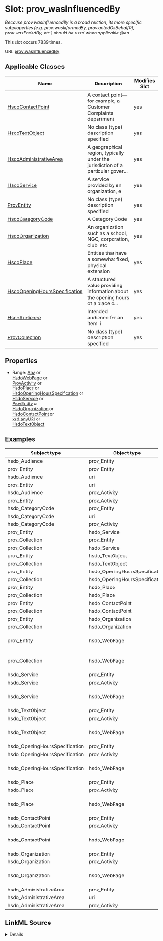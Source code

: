 

# Slot: prov_wasInfluencedBy


_Because prov:wasInfluencedBy is a broad relation, its more specific subproperties (e.g. prov:wasInformedBy, prov:actedOnBehalfOf, prov:wasEndedBy, etc.) should be used when applicable.@en_






This slot occurs 7839 times.


URI: [prov:wasInfluencedBy](http://www.w3.org/ns/prov#wasInfluencedBy)



<!-- no inheritance hierarchy -->





## Applicable Classes

| Name | Description | Modifies Slot |
| --- | --- | --- |
| [HsdoContactPoint](../classes/HsdoContactPoint.md) | A contact point&#x2014;for example, a Customer Complaints department |  yes  |
| [HsdoTextObject](../classes/HsdoTextObject.md) | No class (type) description specified |  yes  |
| [HsdoAdministrativeArea](../classes/HsdoAdministrativeArea.md) | A geographical region, typically under the jurisdiction of a particular gover... |  yes  |
| [HsdoService](../classes/HsdoService.md) | A service provided by an organization, e |  yes  |
| [ProvEntity](../classes/ProvEntity.md) | No class (type) description specified |  yes  |
| [HsdoCategoryCode](../classes/HsdoCategoryCode.md) | A Category Code |  yes  |
| [HsdoOrganization](../classes/HsdoOrganization.md) | An organization such as a school, NGO, corporation, club, etc |  yes  |
| [HsdoPlace](../classes/HsdoPlace.md) | Entities that have a somewhat fixed, physical extension |  yes  |
| [HsdoOpeningHoursSpecification](../classes/HsdoOpeningHoursSpecification.md) | A structured value providing information about the opening hours of a place o... |  yes  |
| [HsdoAudience](../classes/HsdoAudience.md) | Intended audience for an item, i |  yes  |
| [ProvCollection](../classes/ProvCollection.md) | No class (type) description specified |  yes  |







## Properties

* Range: [Any](../classes/Any.md)&nbsp;or&nbsp;<br />[HsdoWebPage](../classes/HsdoWebPage.md)&nbsp;or&nbsp;<br />[ProvActivity](../classes/ProvActivity.md)&nbsp;or&nbsp;<br />[HsdoPlace](../classes/HsdoPlace.md)&nbsp;or&nbsp;<br />[HsdoOpeningHoursSpecification](../classes/HsdoOpeningHoursSpecification.md)&nbsp;or&nbsp;<br />[HsdoService](../classes/HsdoService.md)&nbsp;or&nbsp;<br />[ProvEntity](../classes/ProvEntity.md)&nbsp;or&nbsp;<br />[HsdoOrganization](../classes/HsdoOrganization.md)&nbsp;or&nbsp;<br />[HsdoContactPoint](../classes/HsdoContactPoint.md)&nbsp;or&nbsp;<br />[xsd:anyURI](http://www.w3.org/2001/XMLSchema#anyURI)&nbsp;or&nbsp;<br />[HsdoTextObject](../classes/HsdoTextObject.md)






## Examples

| Subject type | Object type | Example subject | Example object | Occurrences |
| --- | --- | --- | --- | --- |
| hsdo_Audience | prov_Entity | dreamkg:category/audience/AbuseOrNeglectSurvivors | dreamkg:data/sql | 162 |
| prov_Entity | prov_Entity | dreamkg:category/audience/AbuseOrNeglectSurvivors | dreamkg:data/sql | 5513 |
| hsdo_Audience | uri | dreamkg:category/audience/AbuseOrNeglectSurvivors | dreamkg:file/AuntBertha/UpToDate/Versions/Final_Emergency_Food_20240109.csv | 243 |
| prov_Entity | uri | dreamkg:category/audience/AbuseOrNeglectSurvivors | dreamkg:file/AuntBertha/UpToDate/Versions/Final_Emergency_Food_20240109.csv | 831 |
| hsdo_Audience | prov_Activity | dreamkg:category/audience/AbuseOrNeglectSurvivors | dreamkg:process/run/ontop-CM | 81 |
| prov_Entity | prov_Activity | dreamkg:category/audience/AbuseOrNeglectSurvivors | dreamkg:process/run/ontop-CM | 1495 |
| hsdo_CategoryCode | prov_Entity | dreamkg:category/availability/Available | dreamkg:data/sql | 314 |
| hsdo_CategoryCode | uri | dreamkg:category/availability/Available | dreamkg:file/AuntBertha/UpToDate/Versions/Final_Emergency_Food_20240109.csv | 471 |
| hsdo_CategoryCode | prov_Activity | dreamkg:category/availability/Available | dreamkg:process/run/ontop-CM | 157 |
| prov_Entity | hsdo_Service | dreamkg:file/kg.ttl | dreamkg:service/4542572480692224 | 87 |
| prov_Collection | prov_Entity | dreamkg:file/kg.ttl | dreamkg:service/4542572480692224 | 1305 |
| prov_Collection | hsdo_Service | dreamkg:file/kg.ttl | dreamkg:service/4542572480692224 | 87 |
| prov_Entity | hsdo_TextObject | dreamkg:file/kg.ttl | dreamkg:service/desc/4542572480692224 | 87 |
| prov_Collection | hsdo_TextObject | dreamkg:file/kg.ttl | dreamkg:service/desc/4542572480692224 | 87 |
| prov_Entity | hsdo_OpeningHoursSpecification | dreamkg:file/kg.ttl | dreamkg:service/hours/friday/4542572480692224 | 609 |
| prov_Collection | hsdo_OpeningHoursSpecification | dreamkg:file/kg.ttl | dreamkg:service/hours/friday/4542572480692224 | 609 |
| prov_Entity | hsdo_Place | dreamkg:file/kg.ttl | dreamkg:service/location/4542572480692224 | 87 |
| prov_Collection | hsdo_Place | dreamkg:file/kg.ttl | dreamkg:service/location/4542572480692224 | 87 |
| prov_Entity | hsdo_ContactPoint | dreamkg:file/kg.ttl | dreamkg:service/phone/4542572480692224 | 87 |
| prov_Collection | hsdo_ContactPoint | dreamkg:file/kg.ttl | dreamkg:service/phone/4542572480692224 | 87 |
| prov_Entity | hsdo_Organization | dreamkg:file/kg.ttl | dreamkg:service/provider/4542572480692224 | 87 |
| prov_Collection | hsdo_Organization | dreamkg:file/kg.ttl | dreamkg:service/provider/4542572480692224 | 87 |
| prov_Entity | hsdo_WebPage | dreamkg:outside/ab | https://www.auntbertha.com//achievement-through-counseling-and-treatment-%2528act-1%2529--philadelphia-pa--opioid-treatment-program-%2528otp%2529/5792020391002112 | 1305 |
| prov_Collection | hsdo_WebPage | dreamkg:outside/ab | https://www.auntbertha.com//achievement-through-counseling-and-treatment-%2528act-1%2529--philadelphia-pa--opioid-treatment-program-%2528otp%2529/5792020391002112 | 87 |
| hsdo_Service | prov_Entity | dreamkg:service/4542572480692224 | dreamkg:data/sql | 261 |
| hsdo_Service | prov_Activity | dreamkg:service/4542572480692224 | dreamkg:process/run/ontop-CM | 87 |
| hsdo_Service | hsdo_WebPage | dreamkg:service/4542572480692224 | https://www.auntbertha.com//child-guidance-resource-centers-%2528cgrc%2529--philadelphia-pa--drug-and-alcohol-services/4542572480692224 | 87 |
| hsdo_TextObject | prov_Entity | dreamkg:service/desc/4542572480692224 | dreamkg:data/sql | 261 |
| hsdo_TextObject | prov_Activity | dreamkg:service/desc/4542572480692224 | dreamkg:process/run/ontop-CM | 87 |
| hsdo_TextObject | hsdo_WebPage | dreamkg:service/desc/4542572480692224 | https://www.auntbertha.com//child-guidance-resource-centers-%2528cgrc%2529--philadelphia-pa--drug-and-alcohol-services/4542572480692224 | 87 |
| hsdo_OpeningHoursSpecification | prov_Entity | dreamkg:service/hours/friday/4542572480692224 | dreamkg:data/sql | 1827 |
| hsdo_OpeningHoursSpecification | prov_Activity | dreamkg:service/hours/friday/4542572480692224 | dreamkg:process/run/ontop-CM | 609 |
| hsdo_OpeningHoursSpecification | hsdo_WebPage | dreamkg:service/hours/friday/4542572480692224 | https://www.auntbertha.com//child-guidance-resource-centers-%2528cgrc%2529--philadelphia-pa--drug-and-alcohol-services/4542572480692224 | 609 |
| hsdo_Place | prov_Entity | dreamkg:service/location/4542572480692224 | dreamkg:data/sql | 261 |
| hsdo_Place | prov_Activity | dreamkg:service/location/4542572480692224 | dreamkg:process/run/ontop-CM | 87 |
| hsdo_Place | hsdo_WebPage | dreamkg:service/location/4542572480692224 | https://www.auntbertha.com//child-guidance-resource-centers-%2528cgrc%2529--philadelphia-pa--drug-and-alcohol-services/4542572480692224 | 87 |
| hsdo_ContactPoint | prov_Entity | dreamkg:service/phone/4542572480692224 | dreamkg:data/sql | 261 |
| hsdo_ContactPoint | prov_Activity | dreamkg:service/phone/4542572480692224 | dreamkg:process/run/ontop-CM | 87 |
| hsdo_ContactPoint | hsdo_WebPage | dreamkg:service/phone/4542572480692224 | https://www.auntbertha.com//child-guidance-resource-centers-%2528cgrc%2529--philadelphia-pa--drug-and-alcohol-services/4542572480692224 | 87 |
| hsdo_Organization | prov_Entity | dreamkg:service/provider/4542572480692224 | dreamkg:data/sql | 261 |
| hsdo_Organization | prov_Activity | dreamkg:service/provider/4542572480692224 | dreamkg:process/run/ontop-CM | 87 |
| hsdo_Organization | hsdo_WebPage | dreamkg:service/provider/4542572480692224 | https://www.auntbertha.com//child-guidance-resource-centers-%2528cgrc%2529--philadelphia-pa--drug-and-alcohol-services/4542572480692224 | 87 |
| hsdo_AdministrativeArea | prov_Entity | dreamkg:zip/17602 | dreamkg:data/sql | 78 |
| hsdo_AdministrativeArea | uri | dreamkg:zip/17602 | dreamkg:file/AuntBertha/UpToDate/Versions/Final_Emergency_Food_20240109.csv | 117 |
| hsdo_AdministrativeArea | prov_Activity | dreamkg:zip/17602 | dreamkg:process/run/ontop-CM | 39 |




## LinkML Source

<details>

```yaml
name: prov_wasInfluencedBy
annotations:
  count:
    tag: count
    value: 7839
description: Because prov:wasInfluencedBy is a broad relation, its more specific subproperties
  (e.g. prov:wasInformedBy, prov:actedOnBehalfOf, prov:wasEndedBy, etc.) should be
  used when applicable.@en
examples:
- object:
    example_object: dreamkg:data/sql
    example_object_type: prov_Entity
    example_predicate: prov:wasInfluencedBy
    example_subject: dreamkg:category/audience/AbuseOrNeglectSurvivors
    example_subject_type: hsdo_Audience
- object:
    example_object: dreamkg:data/sql
    example_object_type: prov_Entity
    example_predicate: prov:wasInfluencedBy
    example_subject: dreamkg:category/audience/AbuseOrNeglectSurvivors
    example_subject_type: prov_Entity
- object:
    example_object: dreamkg:file/AuntBertha/UpToDate/Versions/Final_Emergency_Food_20240109.csv
    example_object_type: uri
    example_predicate: prov:wasInfluencedBy
    example_subject: dreamkg:category/audience/AbuseOrNeglectSurvivors
    example_subject_type: hsdo_Audience
- object:
    example_object: dreamkg:file/AuntBertha/UpToDate/Versions/Final_Emergency_Food_20240109.csv
    example_object_type: uri
    example_predicate: prov:wasInfluencedBy
    example_subject: dreamkg:category/audience/AbuseOrNeglectSurvivors
    example_subject_type: prov_Entity
- object:
    example_object: dreamkg:process/run/ontop-CM
    example_object_type: prov_Activity
    example_predicate: prov:wasInfluencedBy
    example_subject: dreamkg:category/audience/AbuseOrNeglectSurvivors
    example_subject_type: hsdo_Audience
- object:
    example_object: dreamkg:process/run/ontop-CM
    example_object_type: prov_Activity
    example_predicate: prov:wasInfluencedBy
    example_subject: dreamkg:category/audience/AbuseOrNeglectSurvivors
    example_subject_type: prov_Entity
- object:
    example_object: dreamkg:data/sql
    example_object_type: prov_Entity
    example_predicate: prov:wasInfluencedBy
    example_subject: dreamkg:category/availability/Available
    example_subject_type: hsdo_CategoryCode
- object:
    example_object: dreamkg:file/AuntBertha/UpToDate/Versions/Final_Emergency_Food_20240109.csv
    example_object_type: uri
    example_predicate: prov:wasInfluencedBy
    example_subject: dreamkg:category/availability/Available
    example_subject_type: hsdo_CategoryCode
- object:
    example_object: dreamkg:process/run/ontop-CM
    example_object_type: prov_Activity
    example_predicate: prov:wasInfluencedBy
    example_subject: dreamkg:category/availability/Available
    example_subject_type: hsdo_CategoryCode
- object:
    example_object: dreamkg:service/4542572480692224
    example_object_type: hsdo_Service
    example_predicate: prov:wasInfluencedBy
    example_subject: dreamkg:file/kg.ttl
    example_subject_type: prov_Entity
- object:
    example_object: dreamkg:service/4542572480692224
    example_object_type: prov_Entity
    example_predicate: prov:wasInfluencedBy
    example_subject: dreamkg:file/kg.ttl
    example_subject_type: prov_Collection
- object:
    example_object: dreamkg:service/4542572480692224
    example_object_type: hsdo_Service
    example_predicate: prov:wasInfluencedBy
    example_subject: dreamkg:file/kg.ttl
    example_subject_type: prov_Collection
- object:
    example_object: dreamkg:service/desc/4542572480692224
    example_object_type: hsdo_TextObject
    example_predicate: prov:wasInfluencedBy
    example_subject: dreamkg:file/kg.ttl
    example_subject_type: prov_Entity
- object:
    example_object: dreamkg:service/desc/4542572480692224
    example_object_type: hsdo_TextObject
    example_predicate: prov:wasInfluencedBy
    example_subject: dreamkg:file/kg.ttl
    example_subject_type: prov_Collection
- object:
    example_object: dreamkg:service/hours/friday/4542572480692224
    example_object_type: hsdo_OpeningHoursSpecification
    example_predicate: prov:wasInfluencedBy
    example_subject: dreamkg:file/kg.ttl
    example_subject_type: prov_Entity
- object:
    example_object: dreamkg:service/hours/friday/4542572480692224
    example_object_type: hsdo_OpeningHoursSpecification
    example_predicate: prov:wasInfluencedBy
    example_subject: dreamkg:file/kg.ttl
    example_subject_type: prov_Collection
- object:
    example_object: dreamkg:service/location/4542572480692224
    example_object_type: hsdo_Place
    example_predicate: prov:wasInfluencedBy
    example_subject: dreamkg:file/kg.ttl
    example_subject_type: prov_Entity
- object:
    example_object: dreamkg:service/location/4542572480692224
    example_object_type: hsdo_Place
    example_predicate: prov:wasInfluencedBy
    example_subject: dreamkg:file/kg.ttl
    example_subject_type: prov_Collection
- object:
    example_object: dreamkg:service/phone/4542572480692224
    example_object_type: hsdo_ContactPoint
    example_predicate: prov:wasInfluencedBy
    example_subject: dreamkg:file/kg.ttl
    example_subject_type: prov_Entity
- object:
    example_object: dreamkg:service/phone/4542572480692224
    example_object_type: hsdo_ContactPoint
    example_predicate: prov:wasInfluencedBy
    example_subject: dreamkg:file/kg.ttl
    example_subject_type: prov_Collection
- object:
    example_object: dreamkg:service/provider/4542572480692224
    example_object_type: hsdo_Organization
    example_predicate: prov:wasInfluencedBy
    example_subject: dreamkg:file/kg.ttl
    example_subject_type: prov_Entity
- object:
    example_object: dreamkg:service/provider/4542572480692224
    example_object_type: hsdo_Organization
    example_predicate: prov:wasInfluencedBy
    example_subject: dreamkg:file/kg.ttl
    example_subject_type: prov_Collection
- object:
    example_object: https://www.auntbertha.com//achievement-through-counseling-and-treatment-%2528act-1%2529--philadelphia-pa--opioid-treatment-program-%2528otp%2529/5792020391002112
    example_object_type: hsdo_WebPage
    example_predicate: prov:wasInfluencedBy
    example_subject: dreamkg:outside/ab
    example_subject_type: prov_Entity
- object:
    example_object: https://www.auntbertha.com//achievement-through-counseling-and-treatment-%2528act-1%2529--philadelphia-pa--opioid-treatment-program-%2528otp%2529/5792020391002112
    example_object_type: hsdo_WebPage
    example_predicate: prov:wasInfluencedBy
    example_subject: dreamkg:outside/ab
    example_subject_type: prov_Collection
- object:
    example_object: dreamkg:data/sql
    example_object_type: prov_Entity
    example_predicate: prov:wasInfluencedBy
    example_subject: dreamkg:service/4542572480692224
    example_subject_type: hsdo_Service
- object:
    example_object: dreamkg:process/run/ontop-CM
    example_object_type: prov_Activity
    example_predicate: prov:wasInfluencedBy
    example_subject: dreamkg:service/4542572480692224
    example_subject_type: hsdo_Service
- object:
    example_object: https://www.auntbertha.com//child-guidance-resource-centers-%2528cgrc%2529--philadelphia-pa--drug-and-alcohol-services/4542572480692224
    example_object_type: hsdo_WebPage
    example_predicate: prov:wasInfluencedBy
    example_subject: dreamkg:service/4542572480692224
    example_subject_type: hsdo_Service
- object:
    example_object: dreamkg:data/sql
    example_object_type: prov_Entity
    example_predicate: prov:wasInfluencedBy
    example_subject: dreamkg:service/desc/4542572480692224
    example_subject_type: hsdo_TextObject
- object:
    example_object: dreamkg:process/run/ontop-CM
    example_object_type: prov_Activity
    example_predicate: prov:wasInfluencedBy
    example_subject: dreamkg:service/desc/4542572480692224
    example_subject_type: hsdo_TextObject
- object:
    example_object: https://www.auntbertha.com//child-guidance-resource-centers-%2528cgrc%2529--philadelphia-pa--drug-and-alcohol-services/4542572480692224
    example_object_type: hsdo_WebPage
    example_predicate: prov:wasInfluencedBy
    example_subject: dreamkg:service/desc/4542572480692224
    example_subject_type: hsdo_TextObject
- object:
    example_object: dreamkg:data/sql
    example_object_type: prov_Entity
    example_predicate: prov:wasInfluencedBy
    example_subject: dreamkg:service/hours/friday/4542572480692224
    example_subject_type: hsdo_OpeningHoursSpecification
- object:
    example_object: dreamkg:process/run/ontop-CM
    example_object_type: prov_Activity
    example_predicate: prov:wasInfluencedBy
    example_subject: dreamkg:service/hours/friday/4542572480692224
    example_subject_type: hsdo_OpeningHoursSpecification
- object:
    example_object: https://www.auntbertha.com//child-guidance-resource-centers-%2528cgrc%2529--philadelphia-pa--drug-and-alcohol-services/4542572480692224
    example_object_type: hsdo_WebPage
    example_predicate: prov:wasInfluencedBy
    example_subject: dreamkg:service/hours/friday/4542572480692224
    example_subject_type: hsdo_OpeningHoursSpecification
- object:
    example_object: dreamkg:data/sql
    example_object_type: prov_Entity
    example_predicate: prov:wasInfluencedBy
    example_subject: dreamkg:service/location/4542572480692224
    example_subject_type: hsdo_Place
- object:
    example_object: dreamkg:process/run/ontop-CM
    example_object_type: prov_Activity
    example_predicate: prov:wasInfluencedBy
    example_subject: dreamkg:service/location/4542572480692224
    example_subject_type: hsdo_Place
- object:
    example_object: https://www.auntbertha.com//child-guidance-resource-centers-%2528cgrc%2529--philadelphia-pa--drug-and-alcohol-services/4542572480692224
    example_object_type: hsdo_WebPage
    example_predicate: prov:wasInfluencedBy
    example_subject: dreamkg:service/location/4542572480692224
    example_subject_type: hsdo_Place
- object:
    example_object: dreamkg:data/sql
    example_object_type: prov_Entity
    example_predicate: prov:wasInfluencedBy
    example_subject: dreamkg:service/phone/4542572480692224
    example_subject_type: hsdo_ContactPoint
- object:
    example_object: dreamkg:process/run/ontop-CM
    example_object_type: prov_Activity
    example_predicate: prov:wasInfluencedBy
    example_subject: dreamkg:service/phone/4542572480692224
    example_subject_type: hsdo_ContactPoint
- object:
    example_object: https://www.auntbertha.com//child-guidance-resource-centers-%2528cgrc%2529--philadelphia-pa--drug-and-alcohol-services/4542572480692224
    example_object_type: hsdo_WebPage
    example_predicate: prov:wasInfluencedBy
    example_subject: dreamkg:service/phone/4542572480692224
    example_subject_type: hsdo_ContactPoint
- object:
    example_object: dreamkg:data/sql
    example_object_type: prov_Entity
    example_predicate: prov:wasInfluencedBy
    example_subject: dreamkg:service/provider/4542572480692224
    example_subject_type: hsdo_Organization
- object:
    example_object: dreamkg:process/run/ontop-CM
    example_object_type: prov_Activity
    example_predicate: prov:wasInfluencedBy
    example_subject: dreamkg:service/provider/4542572480692224
    example_subject_type: hsdo_Organization
- object:
    example_object: https://www.auntbertha.com//child-guidance-resource-centers-%2528cgrc%2529--philadelphia-pa--drug-and-alcohol-services/4542572480692224
    example_object_type: hsdo_WebPage
    example_predicate: prov:wasInfluencedBy
    example_subject: dreamkg:service/provider/4542572480692224
    example_subject_type: hsdo_Organization
- object:
    example_object: dreamkg:data/sql
    example_object_type: prov_Entity
    example_predicate: prov:wasInfluencedBy
    example_subject: dreamkg:zip/17602
    example_subject_type: hsdo_AdministrativeArea
- object:
    example_object: dreamkg:file/AuntBertha/UpToDate/Versions/Final_Emergency_Food_20240109.csv
    example_object_type: uri
    example_predicate: prov:wasInfluencedBy
    example_subject: dreamkg:zip/17602
    example_subject_type: hsdo_AdministrativeArea
- object:
    example_object: dreamkg:process/run/ontop-CM
    example_object_type: prov_Activity
    example_predicate: prov:wasInfluencedBy
    example_subject: dreamkg:zip/17602
    example_subject_type: hsdo_AdministrativeArea
from_schema: dream-kg
rank: 1000
slot_uri: prov:wasInfluencedBy
alias: prov_wasInfluencedBy
domain_of:
- hsdo_AdministrativeArea
- hsdo_Audience
- hsdo_CategoryCode
- hsdo_ContactPoint
- hsdo_OpeningHoursSpecification
- hsdo_Organization
- hsdo_Place
- hsdo_Service
- hsdo_TextObject
- prov_Collection
- prov_Entity
range: Any
any_of:
- range: hsdo_WebPage
- range: prov_Activity
- range: hsdo_Place
- range: hsdo_OpeningHoursSpecification
- range: hsdo_Service
- range: prov_Entity
- range: hsdo_Organization
- range: hsdo_ContactPoint
- range: uri
- range: hsdo_TextObject

```
</details>